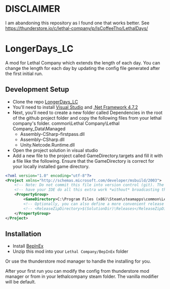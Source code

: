 # DISCLAIMER
I am abandoning this repository as I found one that works better. See https://thunderstore.io/c/lethal-company/p/IsCoffeeTho/LethalDays/

# LongerDays_LC
A mod for Lethal Company which extends the length of each day. You can change the length for each day by updating the config file generated after the first initial run.

## Development Setup

- Clone the repo [LongerDays_LC](https://github.com/RaspberryProgramming/LongerDays_LC)
- You'll need to install [Visual Studio](https://visualstudio.microsoft.com/) and [.Net Framework 4.7.2](https://dotnet.microsoft.com/en-us/download/dotnet-framework/net472)
- Next, you'll need to create a new folder called Dependencies in the root of the github project folder and copy the following files from your lethal company's folder. common\Lethal Company\Lethal Company_Data\Managed
  - Assembly-CSharp-firstpass.dll
  - Assembly-CSharp.dll
  - Unity.Netcode.Runtime.dll
- Open the project solution in visual studio
- Add a new file to the project called GameDirectory.targets and fill it with a file like the following. Ensure that the GameDirectory is correct for your locally installed game directory.
```xml
<?xml version="1.0" encoding="utf-8"?>
<Project xmlns="http://schemas.microsoft.com/developer/msbuild/2003">
    <!-- Note: Do not commit this file into version control (git). The whole point of having this file separate is so that you can -->
    <!-- have your IDE do all this extra work *without* broadcasting the contents of your filesystem to the entire world. -->
    <PropertyGroup>
        <GameDirectory>C:\Program Files (x86)\Steam\steamapps\common\Lethal Company</GameDirectory>
        <!-- Optionally, you can also define a more convenient release folder for all your zip files to get stored in. -->
        <!-- <ReleaseZipDirectory>$(SolutionDir)\Releases</ReleaseZipDirectory> -->
    </PropertyGroup>
</Project>
```

## Installation

- Install [BepInEx](https://thunderstore.io/c/lethal-company/p/BepInEx/BepInExPack/)
- Unzip this mod into your `Lethal Company/BepInEx` folder

Or use the thunderstore mod manager to handle the installing for you.

After your first run you can modify the config from thunderstore mod manager or from in your lethalcompany steam folder. The vanilla modifier will be default.
